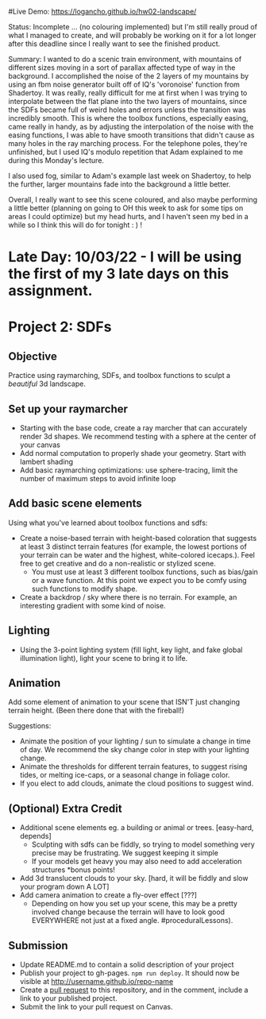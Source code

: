 #Live Demo: https://logancho.github.io/hw02-landscape/

Status: Incomplete ... (no colouring implemented) but I'm still really proud of what I managed to create, and will probably be working on it for a lot longer after this deadline since I really want to see the finished product.

Summary: I wanted to do a scenic train environment, with mountains of different sizes moving in a sort of parallax affected type of way in the background. I accomplished the noise of the 2 layers of my mountains by using an fbm noise generator built off of IQ's 'voronoise' function from Shadertoy. It was really, really difficult for me at first when I was trying to interpolate between the flat plane into the two layers of mountains, since the SDFs became full of weird holes and errors unless the transition was incredibly smooth. This is where the toolbox functions, especially easing, came really in handy, as by adjusting the interpolation of the noise with the easing functions, I was able to have smooth transitions that didn't cause as many holes in the ray marching process. For the telephone poles, they're unfinished, but I used IQ's modulo repetition that Adam explained to me during this Monday's lecture.

I also used fog, similar to Adam's example last week on Shadertoy, to help the further, larger mountains fade into the background a little better.

Overall, I really want to see this scene coloured, and also maybe performing a little better (planning on going to OH this week to ask for some tips on areas I could optimize) but my head hurts, and I haven't seen my bed in a while so I think this will do for tonight : ) !

# Late Day: 10/03/22 - I will be using the first of my 3 late days on this assignment.
# Project 2: SDFs

## Objective

Practice using raymarching, SDFs, and toolbox functions to sculpt a *beautiful* 3d landscape. 

## Set up your raymarcher

* Starting with the base code, create a ray marcher that can accurately render 3d shapes. We recommend testing with a sphere at the center of your canvas
* Add normal computation to properly shade your geometry. Start with lambert shading
* Add basic raymarching optimizations: use sphere-tracing, limit the number of maximum steps to avoid infinite loop

## Add basic scene elements

Using what you've learned about toolbox functions and sdfs:
* Create a noise-based terrain with height-based coloration that suggests at least 3 distinct terrain features (for example, the lowest portions of your terrain can be water and the highest, white-colored icecaps.). Feel free to get creative and do a non-realistic or stylized scene.
    * You must use at least 3 different toolbox functions, such as bias/gain or a wave function. At this point we expect you to be comfy using such functions to modify shape.
* Create a backdrop / sky where there is no terrain. For example, an interesting gradient with some kind of noise.

## Lighting

* Using the 3-point lighting system (fill light, key light, and fake global illumination light), light your scene to bring it to life.

## Animation
Add some element of animation to your scene that ISN'T just changing terrain height. (Been there done that with the fireball!)

Suggestions:
* Animate the position of your lighting / sun to simulate a change in time of day. We recommend the sky change color in step with your lighting change.
* Animate the thresholds for different terrain features, to suggest rising tides, or melting ice-caps, or a seasonal change in foliage color. 
* If you elect to add clouds, animate the cloud positions to suggest wind.

## (Optional) Extra Credit

* Additional scene elements eg. a building or animal or trees. [easy-hard, depends]
   * Sculpting with sdfs can be fiddly, so trying to model something very precise may be frustrating. We suggest keeping it simple
   * If your models get heavy you may also need to add acceleration structures *bonus points!
* Add 3d translucent clouds to your sky. [hard, it will be fiddly and slow your program down A LOT]
* Add camera animation to create a fly-over effect [???]
   * Depending on how you set up your scene, this may be a pretty involved change because the terrain will have to look good EVERYWHERE not just at a fixed angle. #proceduralLessons).

## Submission

- Update README.md to contain a solid description of your project
- Publish your project to gh-pages. `npm run deploy`. It should now be visible at http://username.github.io/repo-name
- Create a [pull request](https://help.github.com/articles/creating-a-pull-request/) to this repository, and in the comment, include a link to your published project.
- Submit the link to your pull request on Canvas.
